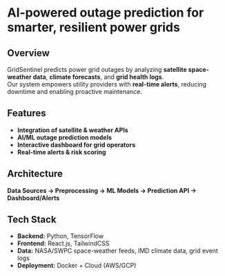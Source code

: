# **AI-powered outage prediction for smarter, resilient power grids**

## Overview  
GridSentinel predicts power grid outages by analyzing **satellite space-weather data**, **climate forecasts**, and **grid health logs**.  
Our system empowers utility providers with **real-time alerts**, reducing downtime and enabling proactive maintenance.  

## Features  
-  **Integration of satellite & weather APIs**  
-  **AI/ML outage prediction models**  
-  **Interactive dashboard for grid operators**  
-  **Real-time alerts & risk scoring**  

## Architecture  
**Data Sources → Preprocessing → ML Models → Prediction API → Dashboard/Alerts**  

## Tech Stack  
- **Backend:** Python, TensorFlow  
- **Frontend:** React.js, TailwindCSS  
- **Data:** NASA/SWPC space-weather feeds, IMD climate data, grid event logs  
- **Deployment:** Docker + Cloud (AWS/GCP)  

##   
